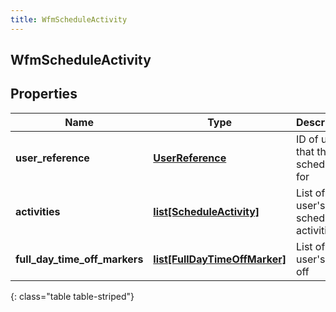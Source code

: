```yaml
---
title: WfmScheduleActivity
---
```

## WfmScheduleActivity

## Properties

|Name | Type | Description | Notes|
|------------ | ------------- | ------------- | -------------|
| **user_reference** | [**UserReference**](UserReference.html) | ID of user that the schedule is for | [optional] |
| **activities** | [**list[ScheduleActivity]**](ScheduleActivity.html) | List of user&#39;s scheduled activities | [optional] |
| **full_day_time_off_markers** | [**list[FullDayTimeOffMarker]**](FullDayTimeOffMarker.html) | List of user&#39;s days off | [optional] |
{: class="table table-striped"}


